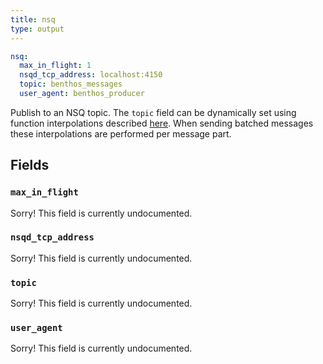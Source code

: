 ```yaml
---
title: nsq
type: output
---
```


```yaml
nsq:
  max_in_flight: 1
  nsqd_tcp_address: localhost:4150
  topic: benthos_messages
  user_agent: benthos_producer
```

Publish to an NSQ topic. The `topic` field can be dynamically set
using function interpolations described
[here](../config_interpolation.md#functions). When sending batched messages
these interpolations are performed per message part.

## Fields

### `max_in_flight`

Sorry! This field is currently undocumented.

### `nsqd_tcp_address`

Sorry! This field is currently undocumented.

### `topic`

Sorry! This field is currently undocumented.

### `user_agent`

Sorry! This field is currently undocumented.

